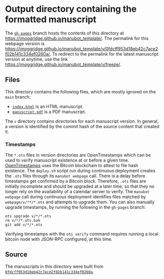 # Output directory containing the formatted manuscript

The [`gh-pages`](https://github.com/jmoggridge/manubot_template/tree/gh-pages) branch hosts the contents of this directory at <https://jmoggridge.github.io/manubot_template/>.
The permalink for this webpage version is <https://jmoggridge.github.io/manubot_template/v/0fdcff953d18eb42c7ace2f02b141c334ef0260a/>.
To redirect to the permalink for the latest manuscript version at anytime, use the link <https://jmoggridge.github.io/manubot_template/v/freeze/>.

## Files

This directory contains the following files, which are mostly ignored on the `main` branch:

+ [`index.html`](index.html) is an HTML manuscript.
+ [`manuscript.pdf`](manuscript.pdf) is a PDF manuscript.

The `v` directory contains directories for each manuscript version.
In general, a version is identified by the commit hash of the source content that created it.

### Timestamps

The `*.ots` files in version directories are OpenTimestamps which can be used to verify manuscript existence at or before a given time.
[OpenTimestamps](https://opentimestamps.org/) uses the Bitcoin blockchain to attest to file hash existence.
The `deploy.sh` script run during continuous deployment creates the `.ots` files through its `manubot webpage` call.
There is a delay before timestamps get confirmed by a Bitcoin block.
Therefore, `.ots` files are initially incomplete and should be upgraded at a later time, so that they no longer rely on the availability of a calendar server to verify.
The `manubot webpage` call during continuous deployment identifies files matched by `webpage/v/**/*.ots` and attempts to upgrade them.
You can also manually upgrade timestamps, by running the following in the `gh-pages` branch:

```shell
ots upgrade v/*/*.ots
rm v/*/*.ots.bak
git add v/*/*.ots
```

Verifying timestamps with the `ots verify` command requires running a local bitcoin node with JSON-RPC configured, at this time.

## Source

The manuscripts in this directory were built from
[`0fdcff953d18eb42c7ace2f02b141c334ef0260a`](https://github.com/jmoggridge/manubot_template/commit/0fdcff953d18eb42c7ace2f02b141c334ef0260a).
